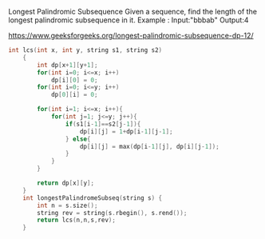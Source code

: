 Longest Palindromic Subsequence
Given a sequence, find the length of the longest palindromic subsequence in it.
Example :
Input:"bbbab"
Output:4

https://www.geeksforgeeks.org/longest-palindromic-subsequence-dp-12/

```cpp
int lcs(int x, int y, string s1, string s2)
    {
        int dp[x+1][y+1];
        for(int i=0; i<=x; i++)
            dp[i][0] = 0;
        for(int i=0; i<=y; i++)
            dp[0][i] = 0;

        for(int i=1; i<=x; i++){
            for(int j=1; j<=y; j++){
                if(s1[i-1]==s2[j-1]){
                    dp[i][j] = 1+dp[i-1][j-1];
                } else{
                    dp[i][j] = max(dp[i-1][j], dp[i][j-1]);
                }
            }
        }

        return dp[x][y];
    }
    int longestPalindromeSubseq(string s) {
        int n = s.size();
        string rev = string(s.rbegin(), s.rend());
        return lcs(n,n,s,rev);
    }
```
